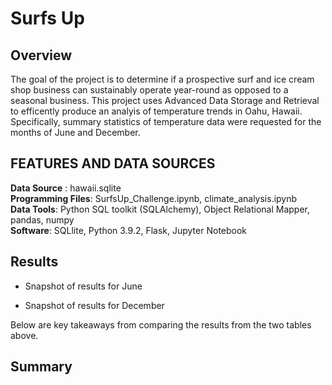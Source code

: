 # Surfs Up

## Overview
The goal of the project is to determine if a prospective surf and ice cream shop business can sustainably operate year-round as opposed to a seasonal business. This project uses Advanced Data Storage and Retrieval to efficently produce an analyis of temperature trends in Oahu, Hawaii. Specifically, summary statistics of temperature data were requested for the months of June and December.


## FEATURES AND DATA SOURCES
**Data Source** : hawaii.sqlite   
**Programming Files**: SurfsUp_Challenge.ipynb, climate_analysis.ipynb   
**Data Tools**: Python SQL toolkit (SQLAlchemy), Object Relational Mapper, pandas, numpy   
**Software**: SQLlite, Python 3.9.2, Flask, Jupyter Notebook   

## Results

- Snapshot of results for June
[](results/JuneTemps.png)

- Snapshot of results for December
[](results/DecTemps.png)

Below are key takeaways from comparing the results from the two tables above. 


## Summary

